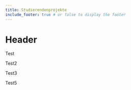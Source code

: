 ```yaml
---
title: Studierendenprojekte
include_footer: true # or false to display the footer
---
```


# Header

Test

Test2

Test3

Test5